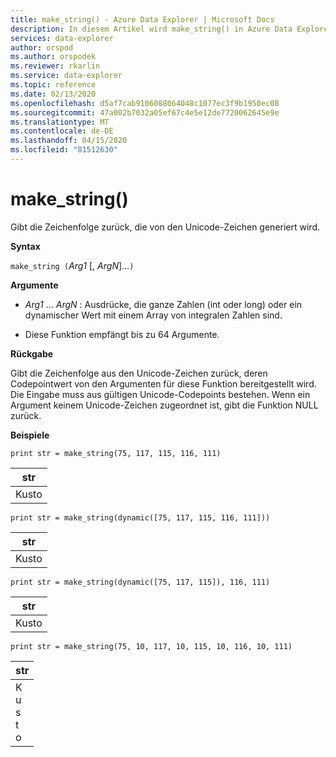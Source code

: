 ```yaml
---
title: make_string() - Azure Data Explorer | Microsoft Docs
description: In diesem Artikel wird make_string() in Azure Data Explorer beschrieben.
services: data-explorer
author: orspod
ms.author: orspodek
ms.reviewer: rkarlin
ms.service: data-explorer
ms.topic: reference
ms.date: 02/13/2020
ms.openlocfilehash: d5af7cab9106088064048c1077ec3f9b1950ec08
ms.sourcegitcommit: 47a002b7032a05ef67c4e5e12de7720062645e9e
ms.translationtype: MT
ms.contentlocale: de-DE
ms.lasthandoff: 04/15/2020
ms.locfileid: "81512630"
---
```

# <a name="make_string"></a>make_string()

Gibt die Zeichenfolge zurück, die von den Unicode-Zeichen generiert wird.
    
**Syntax**

`make_string (`*Arg1* [, *ArgN*]...`)`

**Argumente**

* *Arg1* ... *ArgN* : Ausdrücke, die ganze Zahlen (int oder long) oder ein dynamischer Wert mit einem Array von integralen Zahlen sind.

* Diese Funktion empfängt bis zu 64 Argumente. 

**Rückgabe**

Gibt die Zeichenfolge aus den Unicode-Zeichen zurück, deren Codepointwert von den Argumenten für diese Funktion bereitgestellt wird. Die Eingabe muss aus gültigen Unicode-Codepoints bestehen.
Wenn ein Argument keinem Unicode-Zeichen zugeordnet ist, gibt die Funktion NULL zurück.

**Beispiele**

```kusto
print str = make_string(75, 117, 115, 116, 111)
```

|str|
|---|
|Kusto|
    
```kusto
print str = make_string(dynamic([75, 117, 115, 116, 111]))
```

|str|
|---|
|Kusto|

```kusto
print str = make_string(dynamic([75, 117, 115]), 116, 111)
```

|str|
|---|
|Kusto|

```kusto
print str = make_string(75, 10, 117, 10, 115, 10, 116, 10, 111)
```

|str|
|---|
|K<br>u<br>s<br>t<br>o|